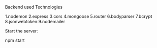 Backend used Technologies

1.nodemon 2.express 3.cors 4.mongoose 5.router 6.bodyparser 7.bcrypt 8.jsonwebtoken
9.nodemailer

Start the server:

npm start
